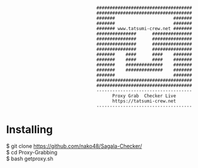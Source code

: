                                       ####################################
                                      ####################################
                                      #######                      #######
                                      #######                      #######
                                      ####### www.tatsumi-crew.net #######
                                      ###############      ###############
                                      ###############      ###############
                                      ###############      ###############
                                      ###############      ###############
                                      #######    ####      ####    #######
                                      #######    ####      ####    #######
                                      #######    ##############    #######
                                      #######    ##############    #######
                                      #######                      #######
                                      ####################################
                                      ####################################
                                      ------------------------------------
                                            Proxy Grab  Checker Live
                                            https://tatsumi-crew.net 
                                      ------------------------------------

# Installing
$ git clone https://github.com/nako48/Sagala-Checker/
</br>
$ cd Proxy-Grabbing
</br>
$ bash getproxy.sh

